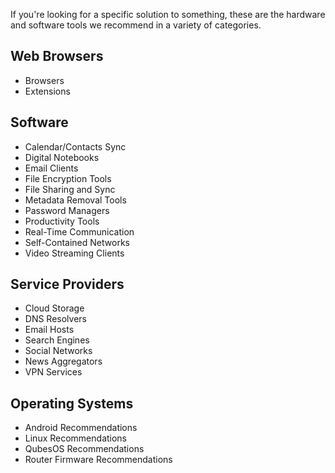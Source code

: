 If you're looking for a specific solution to something, these are the hardware and software tools we recommend in a variety of categories.

## Web Browsers

- Browsers
- Extensions

## Software

- Calendar/Contacts Sync
- Digital Notebooks
- Email Clients
- File Encryption Tools
- File Sharing and Sync
- Metadata Removal Tools
- Password Managers
- Productivity Tools
- Real-Time Communication
- Self-Contained Networks
- Video Streaming Clients

## Service Providers

- Cloud Storage
- DNS Resolvers
- Email Hosts
- Search Engines
- Social Networks
- News Aggregators
- VPN Services

## Operating Systems

- Android Recommendations
- Linux Recommendations
- QubesOS Recommendations
- Router Firmware Recommendations
